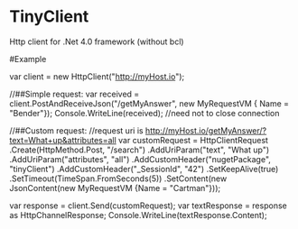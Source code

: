 # TinyClient
Http client for .Net 4.0 framework (without bcl)

#Example

var client = new HttpClient("http://myHost.io");

//##Simple request:
var received = client.PostAndReceiveJson<MyAnswerVm>("/getMyAnswer", new MyRequestVM { Name = "Bender"});
Console.WriteLine(received);
//need not to close connection

//##Custom request:
//request uri is http://myHost.io/getMyAnswer/?text=What+up&attributes=all
var customRequest = HttpClientRequest
    .Create(HttpMethod.Post, "/search")
    .AddUriParam("text", "What up")
    .AddUriParam("attributes", "all")
    .AddCustomHeader("nugetPackage", "tinyClient")
    .AddCustomHeader("_SessionId", "42")
    .SetKeepAlive(true)
    .SetTimeout(TimeSpan.FromSeconds(5))
    .SetContent(new JsonContent(new MyRequestVM {Name = "Cartman"}));

var response = client.Send(customRequest);
var textResponse = response as HttpChannelResponse<string>;
Console.WriteLine(textResponse.Content);
  
  
